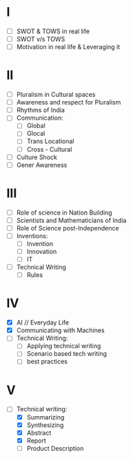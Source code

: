 # I
- [ ] SWOT & TOWS in real life
- [ ] SWOT v/s TOWS
- [ ] Motivation in real life & Leveraging it

# II
- [ ] Pluralism in Cultural spaces
- [ ] Awareness and respect for Pluralism
- [ ] Rhythms of India
- [ ] Communication:
	- [ ] Global
	- [ ] Glocal
	- [ ] Trans Locational
	- [ ] Cross - Cultural
- [ ] Culture Shock
- [ ] Gener Awareness

# III
- [ ] Role of science in Nation Building
- [ ] Scientists and Mathematicians of India
- [ ] Role of Science post-Independence 
- [ ] Inventions:
	- [ ] Invention
	- [ ] Innovation
	- [ ] IT
- [ ] Technical Writing
	- [ ] Rules

# IV
- [x] AI // Everyday Life
- [x] Communicating with Machines
- [ ] Technical Writing:
	- [ ] Applying technical writing
	- [ ] Scenario based tech writing
	- [ ] best practices

# V
- [ ] Technical writing:
	- [x] Summarizing
	- [x] Synthesizing
	- [x] Abstract
	- [x] Report
	- [ ] Product Description
